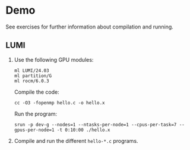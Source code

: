 # Demo

See exercises for further information about compilation and running.

## LUMI

1. Use the following GPU modules:

       ml LUMI/24.03
       ml partition/G
       ml rocm/6.0.3

   Compile the code:

       cc -O3 -fopenmp hello.c -o hello.x

   Run the program:

       srun -p dev-g --nodes=1 --ntasks-per-node=1 --cpus-per-task=7 --gpus-per-node=1 -t 0:10:00 ./hello.x

2. Compile and run the different `hello-*.c` programs.
